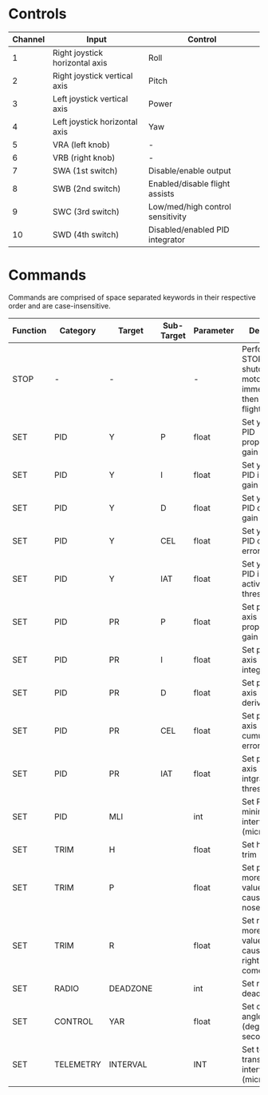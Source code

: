 # Controls

| Channel | Input                          | Control                          |
| ------- | ------------------------------ | -------------------------------- |
| 1       | Right joystick horizontal axis | Roll                             |
| 2       | Right joystick vertical axis   | Pitch                            |
| 3       | Left joystick vertical axis    | Power                            |
| 4       | Left joystick horizontal axis  | Yaw                              |
| 5       | VRA (left knob)                | -                                |
| 6       | VRB (right knob)               | -                                |
| 7       | SWA (1st switch)               | Disable/enable output            |
| 8       | SWB (2nd switch)               | Enabled/disable flight assists   |
| 9       | SWC (3rd switch)               | Low/med/high control sensitivity |
| 10      | SWD (4th switch)               | Disabled/enabled PID integrator  |

# Commands

Commands are comprised of space separated keywords in their respective order and are case-insensitive.

| Function | Category  | Target   | Sub-Target | Parameter | Description                                                                     |
| -------- | --------- | -------- | ---------- | --------- | ------------------------------------------------------------------------------- |
| STOP     | -         | -        |            | -         | Perform E-STOP, shutdown all motors immediately then shutdown flight controller |
| SET      | PID       | Y        | P          | float     | Set yaw axis PID proportional gain                                              |
| SET      | PID       | Y        | I          | float     | Set yaw axis PID integral gain                                                  |
| SET      | PID       | Y        | D          | float     | Set yaw axis PID derivative gain                                                |
| SET      | PID       | Y        | CEL        | float     | Set yaw axis PID cumulative error limit                                         |
| SET      | PID       | Y        | IAT        | float     | Set yaw axis PID intgrator active threshold                                     |
| SET      | PID       | PR       | P          | float     | Set pitch/roll axis PID proportional gain                                       |
| SET      | PID       | PR       | I          | float     | Set pitch/roll axis PID integral gain                                           |
| SET      | PID       | PR       | D          | float     | Set pitch/roll axis PID derivative gain                                         |
| SET      | PID       | PR       | CEL        | float     | Set pitch/roll axis PID cumulative error limit                                  |
| SET      | PID       | PR       | IAT        | float     | Set pitch/roll axis PID intgrator active threshold                              |
| SET      | PID       | MLI      |            | int       | Set PID minimum loop interval (microseconds)                                    |
| SET      | TRIM      | H        |            | float     | Set heading trim                                                                |
| SET      | TRIM      | P        |            | float     | Set pitch trim, more positive values will cause drone to nose down              |
| SET      | TRIM      | R        |            | float     | Set roll trim, more positive values will cause drone right wing to come down    |
| SET      | RADIO     | DEADZONE |            | int       | Set radio deadzone                                                              |
| SET      | CONTROL   | YAR      |            | float     | Set control yaw angle rate (degrees / second)                                   |
| SET      | TELEMETRY | INTERVAL |            | INT       | Set telemetry transmission interval (microseconds)                              |
